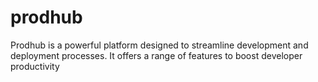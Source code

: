 # prodhub
Prodhub is a powerful platform designed to streamline development and deployment processes. It offers a range of features to boost developer productivity
